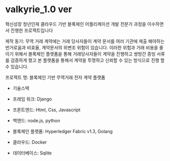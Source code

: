 # valkyrie_1.0 ver
혁신성장 청년인재 클라우드 기반 블록체인 어플리케이션 개발 전문가 과정을 이수하면서 진행한 프로젝트입니다

제작 동기: 무역 거래 계약에는 거래 당사자들이 계약 문서를 여러 기관에 제출 해야하는 번거로움과 비효율, 계약문서의 위변조 위험이 있습니다.  이러한 위험과 거래 비용을 줄이기 위해서 블록체인 플랫폼을 통해 거래당사자들이 계약을 진행하고 쌍방간 증빙 서류를 검증하게 했고 본 플랫폼을 통해서 계약을 투명하고 신뢰할 수 있는 방식으로 진행 할 수 있습니다.

프로젝트 명: 블록체인 기반 무역거래 전자 계약 플랫폼



- 기술스택

- 프레임 워크: Django

- 프론트엔드: Html, Css, Javascript

- 백엔드: node.js, python

- 블록체인 플랫폼: Hyperledger Fabric v1.3, Golang

- 클라우드: Docker

- 데이터베이스: Sqlite
